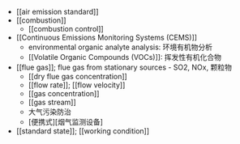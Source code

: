 - [[air emission standard]]
- [[combustion]]
    - [[combustion control]]
- [[Continuous Emissions Monitoring Systems (CEMS)]]
    - environmental organic analyte analysis: 环境有机物分析
    - [[Volatile Organic Compounds (VOCs)]]: 挥发性有机化合物
- [[flue gas]]; flue gas from stationary sources - SO2, NOx, 颗粒物
    - [[dry flue gas concentration]]
    - [[flow rate]]; [[flow velocity]]
    - [[gas concentration]]
    - [[gas stream]]
    - 大气污染防治
    - [便携式][烟气监测设备]
- [[standard state]]; [[working condition]]
